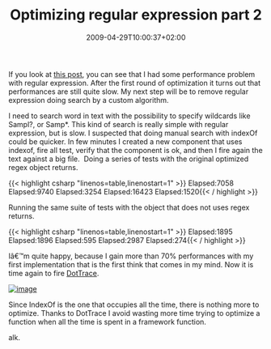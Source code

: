 ﻿---
title: "Optimizing regular expression part 2"
description: ""
date: 2009-04-29T10:00:37+02:00
draft: false
tags: [General]
categories: [General]
---
If you look at [this post](http://www.codewrecks.com/blog/index.php/2009/04/24/optimizing-regular-expression/), you can see that I had some performance problem with regular expression. After the first round of optimization it turns out that performances are still quite slow. My next step will be to remove regular expression doing search by a custom algorithm.

I need to search word in text with the possibility to specify wildcards like Sampl?, or Samp\*. This kind of search is really simple with regular expression, but is slow. I suspected that doing manual search with indexOf could be quicker. In few minutes I created a new component that uses indexof, fire all test, verify that the component is ok, and then I fire again the text against a big file.  Doing a series of tests with the original optimized regex object returns.

{{< highlight csharp "linenos=table,linenostart=1" >}}
Elapsed:7058
Elapsed:9740
Elapsed:3254
Elapsed:16423
Elapsed:1520{{< / highlight >}}

<!-- Code inserted with Steve Dunn's Windows Live Writer Code Formatter Plugin.  http://dunnhq.com -->

Running the same suite of tests with the object that does not uses regex returns.

{{< highlight csharp "linenos=table,linenostart=1" >}}
Elapsed:1895
Elapsed:1896
Elapsed:595
Elapsed:2987
Elapsed:274{{< / highlight >}}

<!-- Code inserted with Steve Dunn's Windows Live Writer Code Formatter Plugin.  http://dunnhq.com -->

Iâ€™m quite happy, because I gain more than 70% performances with my first implementation that is the first think that comes in my mind. Now it is time again to fire [DotTrace](http://www.jetbrains.com/profiler/).

[![image](https://www.codewrecks.com/blog/wp-content/uploads/2009/04/image-thumb7.png "image")](https://www.codewrecks.com/blog/wp-content/uploads/2009/04/image7.png)

Since IndexOf is the one that occupies all the time, there is nothing more to optimize. Thanks to DotTrace I avoid wasting more time trying to optimize a function when all the time is spent in a framework function.

alk.
